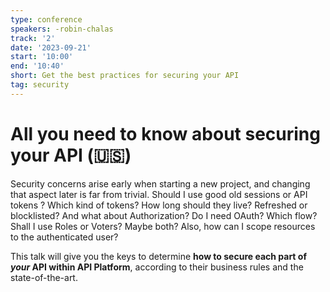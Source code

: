 ```yaml
---
type: conference
speakers: -robin-chalas 
track: '2'
date: '2023-09-21'
start: '10:00'
end: '10:40'
short: Get the best practices for securing your API
tag: security
---
```


# All you need to know about securing your API (🇺🇸) 

Security concerns arise early when starting a new project, and changing that aspect later is far from trivial. Should I use good old sessions or API tokens ? Which kind of tokens? How long should they live? Refreshed or blocklisted? And what about Authorization? Do I need OAuth? Which flow? Shall I use Roles or Voters? Maybe both? Also, how can I scope resources to the authenticated user? 

This talk will give you the keys to determine **how to secure each part of *your* API within API Platform**, according to their business rules and the state-of-the-art.
